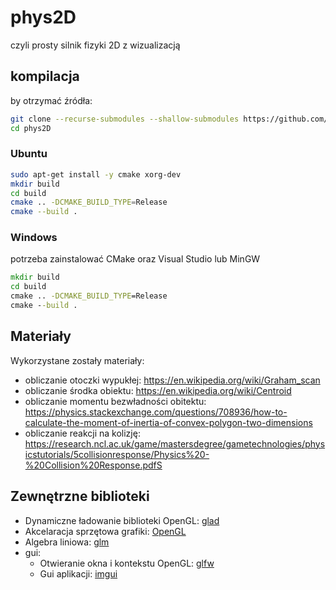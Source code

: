 # phys2D

czyli prosty silnik fizyki 2D z wizualizacją

## kompilacja

by otrzymać źródła:

```sh
git clone --recurse-submodules --shallow-submodules https://github.com/qbojj/phys2D.git
cd phys2D
```

### Ubuntu

```sh
sudo apt-get install -y cmake xorg-dev
mkdir build
cd build
cmake .. -DCMAKE_BUILD_TYPE=Release
cmake --build .
```

### Windows

potrzeba zainstalować CMake oraz Visual Studio lub MinGW

```bat
mkdir build
cd build
cmake .. -DCMAKE_BUILD_TYPE=Release
cmake --build .
```

## Materiały

Wykorzystane zostały materiały:
- obliczanie otoczki wypukłej: https://en.wikipedia.org/wiki/Graham_scan
- obliczanie środka obiektu: https://en.wikipedia.org/wiki/Centroid
- obliczanie momentu bezwładności obitektu: https://physics.stackexchange.com/questions/708936/how-to-calculate-the-moment-of-inertia-of-convex-polygon-two-dimensions
- obliczanie reakcji na kolizję: https://research.ncl.ac.uk/game/mastersdegree/gametechnologies/physicstutorials/5collisionresponse/Physics%20-%20Collision%20Response.pdfS

## Zewnętrzne biblioteki

- Dynamiczne ładowanie biblioteki OpenGL: [glad](https://github.com/Dav1dde/glad)
- Akcelaracja sprzętowa grafiki: [OpenGL](https://www.opengl.org/)
- Algebra liniowa: [glm](https://github.com/g-truc/glm)
- gui: 
  - Otwieranie okna i kontekstu OpenGL: [glfw](https://github.com/glfw/glfw)
  - Gui aplikacji: [imgui](https://github.com/ocornut/imgui)
